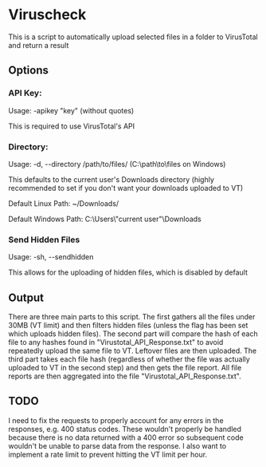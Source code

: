 # Viruscheck
This is a script to automatically upload selected files in a folder to VirusTotal and return a result

## Options
### API Key:
Usage: -apikey "key" (without quotes)

This is required to use VirusTotal's API

### Directory:
Usage: -d, --directory /path/to/files/ (C:\path\to\files on Windows)

This defaults to the current user's Downloads directory (highly recommended to set if you don't want your downloads uploaded to VT)

Default Linux Path: ~/Downloads/

Default Windows Path: C:\Users\\"current user"\Downloads

### Send Hidden Files
Usage: -sh, --sendhidden

This allows for the uploading of hidden files, which is disabled by default

## Output
There are three main parts to this script. The first gathers all the files under 30MB (VT limit) and then filters hidden files (unless the flag has been set which uploads hidden files). The second part will compare the hash of each file to any hashes found in "Virustotal_API_Response.txt" to avoid repeatedly upload the same file to VT. Leftover files are then uploaded. The third part takes each file hash (regardless of whether the file was actually uploaded to VT in the second step) and then gets the file report. All file reports are then aggregated into the file "Virustotal_API_Response.txt". 

## TODO
I need to fix the requests to properly account for any errors in the responses, e.g. 400 status codes. These wouldn't properly be handled because there is no data returned with a 400 error so subsequent code wouldn't be unable to parse data from the response. I also want to implement a rate limit to prevent hitting the VT limit per hour.